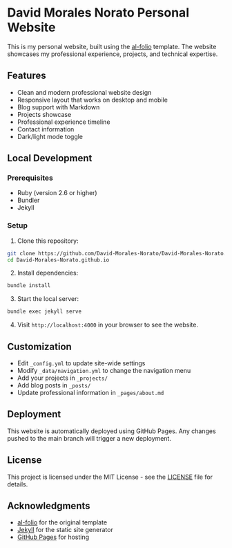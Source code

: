 # David Morales Norato Personal Website

This is my personal website, built using the [al-folio](https://github.com/alshedivat/al-folio) template. The website showcases my professional experience, projects, and technical expertise.

## Features

- Clean and modern professional website design
- Responsive layout that works on desktop and mobile
- Blog support with Markdown
- Projects showcase
- Professional experience timeline
- Contact information
- Dark/light mode toggle

## Local Development

### Prerequisites

- Ruby (version 2.6 or higher)
- Bundler
- Jekyll

### Setup

1. Clone this repository:
```bash
git clone https://github.com/David-Morales-Norato/David-Morales-Norato.github.io.git
cd David-Morales-Norato.github.io
```

2. Install dependencies:
```bash
bundle install
```

3. Start the local server:
```bash
bundle exec jekyll serve
```

4. Visit `http://localhost:4000` in your browser to see the website.

## Customization

- Edit `_config.yml` to update site-wide settings
- Modify `_data/navigation.yml` to change the navigation menu
- Add your projects in `_projects/`
- Add blog posts in `_posts/`
- Update professional information in `_pages/about.md`

## Deployment

This website is automatically deployed using GitHub Pages. Any changes pushed to the main branch will trigger a new deployment.

## License

This project is licensed under the MIT License - see the [LICENSE](LICENSE) file for details.

## Acknowledgments

- [al-folio](https://github.com/alshedivat/al-folio) for the original template
- [Jekyll](https://jekyllrb.com/) for the static site generator
- [GitHub Pages](https://pages.github.com/) for hosting

